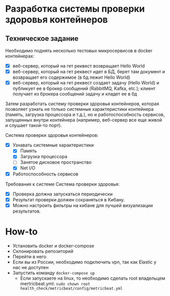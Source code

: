 # Разработка системы проверки здоровья контейнеров
## Техническое задание 
Необходимо поднять несколько тестовых микросервисов в docker контейнерах: 
- [x] веб-сервер, который на гет реквест возвращает Hello World 
- [x] веб-сервер, который на гет реквест идет в БД, берет там документ и возвращает его содержимое (в бд лежит Hello World)
- [x] веб-сервер, который на гет реквест создает задачу (Hello World) и публикует ее в брокер сообщений (RabbitMQ, Kafka, etc.); клиент получает из брокера сообщений задачу и кладет ее в бд

Затем разработать систему проверки здоровья контейнеров, которая позволяет узнать не только системные характеристики контейнера (память, загрузка процессора и т.д.), но и работоспособность сервисов, запущенных внутри контейнера (например, веб-сервер все еще живой и слушает такой-то порт).

Система проверки здоровья контейнеров:
- [x] Узнавать системные характеристики
  - [x] Память
  - [x] Загрузка процессора
  - [ ] Занятое дисковое пространство
  - [x] Net I/O
- [x] Работоспособность сервисов

Требования к системе Система проверки здоровья:
- [x] Проверка должна запускаться периодически
- [x] Результат проверки должен сохраняться в Кибану.
- [x] Можно настроить фильтры на кибане для лучшей визуализации результатов.

# How-to
- Установить docker и docker-compose
- Склонировать репозиторий
- Перейти в него
- Если вы из России, необходимо подключить vpn, так как Elastic у нас не доступен
- Запустить команду `docker-compose up`
	- Если запускаете на linux, то необходимо сделать root владельцем mertricbeat.yml:
	  `sudo chown root health_check/metricbeat/config/metricbeat.yml`
